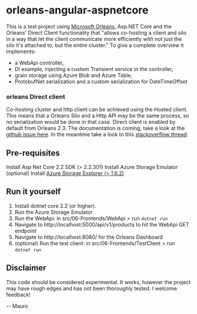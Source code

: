 # orleans-angular-aspnetcore

This is a test project using [Microsoft Orleans](https://github.com/dotnet/orleans), Asp.NET Core and the Orleans' Direct Client functionality that 
"allows co-hosting a client and silo in a way that let the client communicate more efficiently with not just the silo it's attached to, but the entire cluster."
To give a complete overview it implements:
- a WebApi controller,
- DI example, injecting a custom Transient service in the controller,
- grain storage using Azure Blob and Azure Table,
- ProtobufNet serialization and a custom serialization for DateTimeOffset

### orleans Direct client

Co-hosting cluster and http client can be achieved using the Hosted client. This means that a Orleans Silo and a Http API may be the same process, so no serialization would be done in that case.
Direct client is enabled by default from Orleans 2.3. 
The documentation is coming, take a look at the [github issue here](https://github.com/dotnet/orleans/issues/5144). 
In the meantime take a look to this [stackoverflow thread](https://stackoverflow.com/questions/54841844/orleans-direct-client-in-asp-net-core-project/54842916#54842916).

## Pre-requisites

Install Asp Net Core 2.2 SDK (> 2.2.301)
Install Azure Storage Emulator
(optional) Install [Azure Storage Explorer (> 1.6.2)](https://azure.microsoft.com/en-us/features/storage-explorer/)

## Run it yourself

1. Install dotnet core 2.2 (or higher).
2. Run the Azure Storage Emulator
3. Run the WebApi: in src/06-Frontends/WebApi > run `dotnet run`
4. Navigate to http://localhost:5000/api/v1/products to hit the WebApi GET endpoint
5. Navigate to http://localhost:8080/ for the Orleans Dashboard
6. (optional) Run the test client: in src/06-Frontends/TestClient > run `dotnet run`

## Disclaimer

This code should be considered experimental. It works, however the project may have rough edges and has not been thoroughly tested.
I welcome feedback!

-- Mauro
